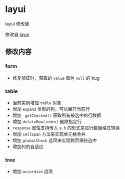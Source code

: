 # layui
layui 修改版

修改自 [layui](https://github.com/sentsin/layui/)

## 修改内容

### form

- 修复验证时，获取的 `value` 值为 `null` 的 bug

### table

- 当前实例增加 `table` 对象
- 增加 `expand` 类型的列，可以展开当前行
- 增加 ` getChecked()` 获取所有被选中的行数据
- 增加 `deleteRow(index)` 删除指定行
- `response` 属性支持传入 `a.b` 的形式来进行数据格式转换
- 增加 `cellSpan` 方法来实现单元格合并
- 增加 `globalCheck` 选项来实现跨页保持选中
- 增加列的自适应

### tree

- 增加 `accordion` 选项